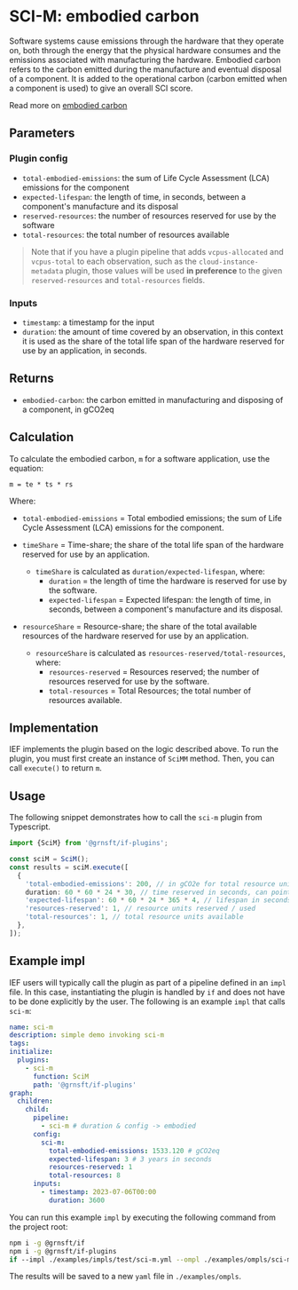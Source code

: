 # SCI-M: embodied carbon

Software systems cause emissions through the hardware that they operate on, both through the energy that the physical hardware consumes and the emissions associated with manufacturing the hardware. Embodied carbon refers to the carbon emitted during the manufacture and eventual disposal of a component. It is added to the operational carbon (carbon emitted when a component is used) to give an overall SCI score.

Read more on [embodied carbon](https://github.com/Green-Software-Foundation/sci/blob/main/Software_Carbon_Intensity/Software_Carbon_Intensity_Specification.md#embodied-emissions)

## Parameters

### Plugin config

- `total-embodied-emissions`: the sum of Life Cycle Assessment (LCA) emissions for the component
- `expected-lifespan`: the length of time, in seconds, between a component's manufacture and its disposal
- `reserved-resources`: the number of resources reserved for use by the software
- `total-resources`: the total number of resources available

> Note that if you have a plugin pipeline that adds `vcpus-allocated` and `vcpus-total` to each observation, such as the `cloud-instance-metadata` plugin, those values will be used **in preference** to the given `reserved-resources` and `total-resources` fields.

### Inputs

- `timestamp`: a timestamp for the input
- `duration`: the amount of time covered by an observation, in this context it is used as the share of the total life span of the hardware reserved for use by an application, in seconds.

## Returns

- `embodied-carbon`: the carbon emitted in manufacturing and disposing of a component, in gCO2eq

## Calculation

To calculate the embodied carbon, `m` for a software application, use the equation:

```
m = te * ts * rs
```

Where:

- `total-embodied-emissions` = Total embodied emissions; the sum of Life Cycle Assessment (LCA) emissions for the component.

- `timeShare` = Time-share; the share of the total life span of the hardware reserved for use by an application.

  - `timeShare` is calculated as `duration/expected-lifespan`, where:
    - `duration` = the length of time the hardware is reserved for use by the software.
    - `expected-lifespan` = Expected lifespan: the length of time, in seconds, between a component's manufacture and its disposal.

- `resourceShare` = Resource-share; the share of the total available resources of the hardware reserved for use by an application.
  - `resourceShare` is calculated as `resources-reserved/total-resources`, where:
    - `resources-reserved` = Resources reserved; the number of resources reserved for use by the software.
    - `total-resources` = Total Resources; the total number of resources available.

## Implementation

IEF implements the plugin based on the logic described above. To run the plugin, you must first create an instance of `SciMM` method. Then, you can call `execute()` to return `m`.

## Usage

The following snippet demonstrates how to call the `sci-m` plugin from Typescript.

```typescript
import {SciM} from '@grnsft/if-plugins';

const sciM = SciM();
const results = sciM.execute([
  {
    'total-embodied-emissions': 200, // in gCO2e for total resource units
    duration: 60 * 60 * 24 * 30, // time reserved in seconds, can point to another field "duration"
    'expected-lifespan': 60 * 60 * 24 * 365 * 4, // lifespan in seconds (4 years)
    'resources-reserved': 1, // resource units reserved / used
    'total-resources': 1, // total resource units available
  },
]);
```

## Example impl

IEF users will typically call the plugin as part of a pipeline defined in an `impl` file. In this case, instantiating the plugin is handled by `if` and does not have to be done explicitly by the user. The following is an example `impl` that calls `sci-m`:

```yaml
name: sci-m
description: simple demo invoking sci-m
tags:
initialize:
  plugins:
    - sci-m
      function: SciM
      path: '@grnsft/if-plugins'
graph:
  children:
    child:
      pipeline:
        - sci-m # duration & config -> embodied
      config:
        sci-m:
          total-embodied-emissions: 1533.120 # gCO2eq
          expected-lifespan: 3 # 3 years in seconds
          resources-reserved: 1
          total-resources: 8
      inputs:
        - timestamp: 2023-07-06T00:00
          duration: 3600
```

You can run this example `impl` by executing the following command from the project root:

```sh
npm i -g @grnsft/if
npm i -g @grnsft/if-plugins
if --impl ./examples/impls/test/sci-m.yml --ompl ./examples/ompls/sci-m.yml
```

The results will be saved to a new `yaml` file in `./examples/ompls`.
